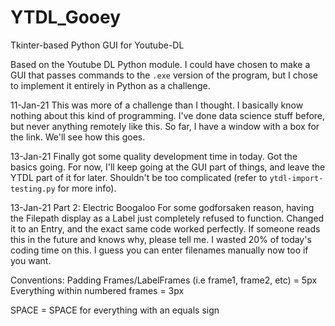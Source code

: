 # YTDL_Gooey
Tkinter-based Python GUI for Youtube-DL

Based on the Youtube DL Python module.
I could have chosen to make a GUI that passes commands to the ```.exe``` version of the program, but I chose to implement it entirely in Python as a challenge.

11-Jan-21
This was more of a challenge than I thought. I basically know nothing about this kind of programming. I've done data science stuff before, but never anything remotely like this. So far, I have a window with a box for the link. We'll see how this goes.

13-Jan-21
Finally got some quality development time in today. Got the basics going. For now, I'll keep going at the GUI part of things, and leave the YTDL part of it for later. Shouldn't be too complicated (refer to ```ytdl-import-testing.py``` for more info).

13-Jan-21 Part 2: Electric Boogaloo
For some godforsaken reason, having the Filepath display as a Label just completely refused to function. Changed it to an Entry, and the exact same code worked perfectly. If someone reads this in the future and knows why, please tell me. I wasted 20% of today's coding time on this.
I guess you can enter filenames manually now too if you want.

Conventions:
Padding
    Frames/LabelFrames (i.e frame1, frame2, etc) = 5px
        Everything within numbered frames = 3px 

SPACE = SPACE for everything with an equals sign